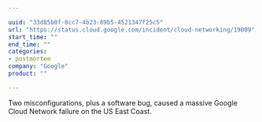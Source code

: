 ```yaml
---

uuid: "33d85b0f-0cc7-4b23-89b5-4521347f25c5"
url: "https://status.cloud.google.com/incident/cloud-networking/19009"
start_time: ""
end_time: ""
categories:
- postmortem
company: "Google"
product: ""

---
```


Two misconfigurations, plus a software bug, caused a massive Google Cloud Network failure on the US East Coast.
